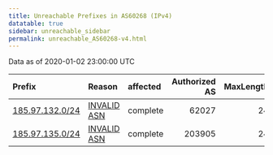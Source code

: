 ```yaml
---
title: Unreachable Prefixes in AS60268 (IPv4)
datatable: true
sidebar: unreachable_sidebar
permalink: unreachable_AS60268-v4.html
---
```


Data as of 2020-01-02 23:00:00 UTC


<div class="datatable-begin"></div>

| Prefix                                                   | Reason                                                                                                 | affected   |   Authorized AS |   MaxLength | Anchor                                         |   unreachable /24s |
|:---------------------------------------------------------|:-------------------------------------------------------------------------------------------------------|:-----------|----------------:|------------:|:-----------------------------------------------|-------------------:|
| [185.97.132.0/24](https://stat.ripe.net/185.97.132.0/24) | [INVALID ASN](https://rpki-validator.ripe.net/announcement-preview?asn=AS60268&prefix=185.97.132.0/24) | complete   |           62027 |          24 | [RIPE](unreachable_RIPE_NCC_RPKI_Root-v4.html) |                  1 |
| [185.97.135.0/24](https://stat.ripe.net/185.97.135.0/24) | [INVALID ASN](https://rpki-validator.ripe.net/announcement-preview?asn=AS60268&prefix=185.97.135.0/24) | complete   |          203905 |          24 | [RIPE](unreachable_RIPE_NCC_RPKI_Root-v4.html) |                  1 |

<div class="datatable-end"></div>